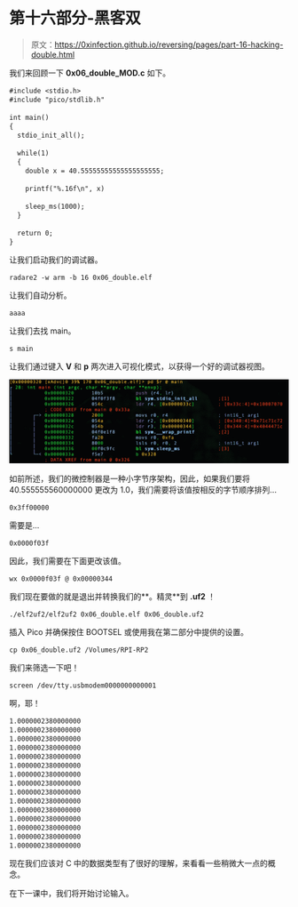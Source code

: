 # 第十六部分-黑客双

> 原文：<https://0xinfection.github.io/reversing/pages/part-16-hacking-double.html>

我们来回顾一下 **0x06_double_MOD.c** 如下。

```
#include <stdio.h>
#include "pico/stdlib.h"

int main() 
{
  stdio_init_all();

  while(1) 
  {
    double x = 40.55555555555555555555;

    printf("%.16f\n", x) 

    sleep_ms(1000);
  }

  return 0;
}

```

让我们启动我们的调试器。

```
radare2 -w arm -b 16 0x06_double.elf

```

让我们自动分析。

```
aaaa

```

让我们去找 main。

```
s main

```

让我们通过键入 **V** 和 **p** 两次进入可视化模式，以获得一个好的调试器视图。

![](img/fe038e035dc7115bf5be2b1f6ca8ec72.png)

如前所述，我们的微控制器是一种小字节序架构，因此，如果我们要将 40.555555560000000 更改为 1.0，我们需要将该值按相反的字节顺序排列...

```
0x3ff00000

```

需要是...

```
0x0000f03f

```

因此，我们需要在下面更改该值。

```
wx 0x0000f03f @ 0x00000344

```

我们现在要做的就是退出并转换我们的**。精灵**到 **.uf2** ！

```
./elf2uf2/elf2uf2 0x06_double.elf 0x06_double.uf2

```

插入 Pico 并确保按住 BOOTSEL 或使用我在第二部分中提供的设置。

```
cp 0x06_double.uf2 /Volumes/RPI-RP2

```

我们来筛选一下吧！

```
screen /dev/tty.usbmodem0000000000001

```

啊，耶！

```
1.0000002380000000
1.0000002380000000
1.0000002380000000
1.0000002380000000
1.0000002380000000
1.0000002380000000
1.0000002380000000
1.0000002380000000
1.0000002380000000
1.0000002380000000
1.0000002380000000
1.0000002380000000
1.0000002380000000
1.0000002380000000
1.0000002380000000

```

现在我们应该对 C 中的数据类型有了很好的理解，来看看一些稍微大一点的概念。

在下一课中，我们将开始讨论输入。